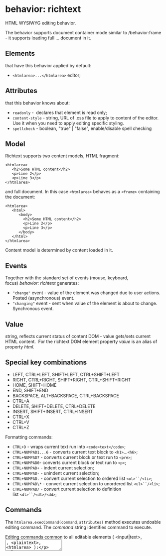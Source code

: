 # behavior: richtext

HTML WYSIWYG editing behavior.

The behavior supports document container mode similar to <frame>/behavior:frame - it supports loading full <html>...</html> document in it.

## Elements

that have this behavior applied by default:

* `<htmlarea>...</htmlarea>` editor;

## Attributes

that this behavior knows about:

* `readonly` -  declares that element is read only;
* `content-style` - string, URL of .css file to apply to content of the editor. Use it when you need to apply editing specific styling.
* `spellcheck` - boolean, "true" | "false", enable/disable spell checking

## Model

Richtext supports two content models, HTML fragment:

```
<htmlarea>
   <h2>Some HTML content</h2>
   <p>Line 2</p>
   <p>Line 3</p>
</htmlarea>
```

and full document. In this case `<htmlarea>` behaves as a `<frame>` containing the document:

```
<htmlarea>
   <html>
      <body>
        <h2>Some HTML content</h2>
        <p>Line 2</p>
        <p>Line 3</p>
      </body>
   </html>
</htmlarea>
```

Content model is determined by content loaded in it.

## Events

Together with the standard set of events (mouse, keyboard, focus) *behavior: richtext* generates:

* `"change"` event - value of the element was changed due to user actions. Posted (asynchronous) event.
* `"changing"` event - sent when value of the element is about to change. Synchronous event.

## Value

string, reflects current status of content DOM - value gets/sets current HTML content.  For the richtext DOM element property *value* is an alias of property *html.*

## Special key combinations

* LEFT, CTRL+LEFT, SHIFT+LEFT, CTRL+SHIFT+LEFT
* RIGHT, CTRL+RIGHT, SHIFT+RIGHT, CTRL+SHIFT+RIGHT
* HOME, SHIFT+HOME
* END, SHIFT+END
* BACKSPACE, ALT+BACKSPACE, CTRL+BACKSPACE
* CTRL+A
* DELETE, SHIFT+DELETE, CTRL+DELETE
* INSERT, SHIFT+INSERT, CTRL+INSERT
* CTRL+X
* CTRL+V
* CTRL+Z

Formatting commands:
* `CTRL+D` \- wraps current text run into `<code>text</code>`;
* `CTRL+NUMPAD1...6` \- converts current text block to `<h1>`...`<h6>`;
* `CTRL+NUMPAD7` - converts current block or text run to `<pre>`;
* `CTRL+NUMPAD0`\- converts current block or text run to `<p>`;
* `CTRL+NUMPAD+` \- indent current selection;
* `CTRL+NUMPAD-` \- unindent current selection;
* `CTRL+NUMPAD.` \- convert current selection to ordered list `<ol>``/<li>`;
* `CTRL+NUMPAD\*` \- convert current selection to unordered list `<ul>``/<li>`;
* `CTRL+NUMPAD/` \- convert current selection to definition list `<dl>``/<dt>/<dd>`;

## Commands

The `htmlarea.execCommand(command,attributes)` method executes undoable editing command. The *command* string identifies command to execute.

Editing commands common to all editable elements ( <input|text>, <textarea>, <plaintext>, <htmlarea> ):

* `"edit:cut"` \- cut selection - copy selection to the clipboard and remove it;
* `"edit:copy"` \- copy selection to the clipboard;
* `"edit:paste"` \- paste content of the clipboard;
* `"edit:selectall"` \- select whole content of the element;
* `"edit:undo"` \- undo last editing operation;
* `"edit:redo"` \- redo last operation that was undone;
* `"edit:delete-next"` \- if there is a selection - delete selected content, otherwise delete next character;
* `"edit:delete-prev"` \- if there is a selection - delete selected content, otherwise delete previous character;
* `"edit:delete-word-next"` \- if there is a selection - delete selected content, otherwise delete next word;
* `"edit:delete-word-prev"` \- if there is a selection - delete selected content, otherwise delete previous word;

Commands specific to `behavior:richtext` ( `<htmlarea>` ):

* `"edit:insert-break"` \- essentially this is "ENTER" (VK\_RETURN) command, actual DOM modification depends on context;
* `"edit:insert-soft-break"` \- "SHIFT+ENTER" command, inserts `<br>` separator but actual DOM modification depends on context;
* `"format:apply-span:{tag-list}"` \- wrap selection into span element, if the selection contains one of tags they will be removed.
  * `{tag-list}` is a pipe (`|`)  separated list of tag names. Example:
  `execCommand("format:apply-span:b|strong")` \- will wrap selection into `<b>...</b>` while removing any other `<b>` and `<strong>` elements from the selection.
  * Additional map parameter may contain list of DOM attributes to add to wrapping element, Example:
  `execCommand("format:apply-span:font",{color:"#F00"})` \- will wrap selection into `<font color="#F00">...</font>` element.
* `"format:toggle-span:{tag-list}"` \- if selection contains one of the tags - removes them, otherwise it does `"format:apply-span:..."` action.
* `"format:toggle-list:{list-tag}"` \- converts paragraphs in selection into a list. If selection is already a list of that type then items of the list will be converted tp simple paragraphs;
  * `{list-tag}` can be either `ul`, `ol` or `dl`.
* `"format:toggle-pre"` \- converts selection to or from `<pre>` block.
* `"format:indent"` \-  wraps selected paragraphs into `<blockquote>` or sub-list.
* `"format:unindent"` \-  unwraps selected paragraphs from `<blockquote>` or moves sub-list to one level up.
* `"format:morph-block:{tag}"` \- changes tags of selected block elements. This way current `<blockquote>`  can be changed to `<p>` for example. Only block element that do not contain other `display:block` elements can be morphed.
* `"format:unwrap-element:{tag}"` \- moves content of the element to element's parent and removes (now empty) element from the DOM.

Table editing operations. These operations are available only if selection is inside a table:

* `edit:insert-table-row:{before|after}` \- inserts row before of after selected cells;
* `edit:insert-table-column:{before|after}` \- inserts column before of after selected cells;
* `edit:merge-table-cells` \- merge selected cell range into single cell (will add rowspan/colspan to the cell);
* `edit:delete-table-rows` \- deletes selected rows;
* `edit:delete-table-columns` \- deletes selected columns;
* `edit:split-table-cells` \- splits spanned cell into multiple cells.

## Properties

* `richtext.url` - r/w, string, url of loaded document.

## Methods

* `richtext.load(url:string): true|false`
  
  loads file from URL into the editor;

* `richtext.load(html: string | ArrayBuffer, url: string): true|false`
  
  loads content from bytes or string (html source) into the editor; *url* is used to resolve relative URLs (if any).

* `richtext.save(fileUrl:string): true|false`
  
  saves content to a file;

* `richtext.loadEmpty(): true|false`
  
  initializes the editor by empty document;

* `richtext.sourceToContent(html:string, url:string, selStart:integer, selEnd:integer): true|false`
  
  The method sets content from the *html* and selection from given *selStart* and *selEnd*.

* `richtext.contentToSource() : \[html:string, url:string, selStart:integer, selEnd:integer\]`
  
  returns content and selection as an array of three elements;
